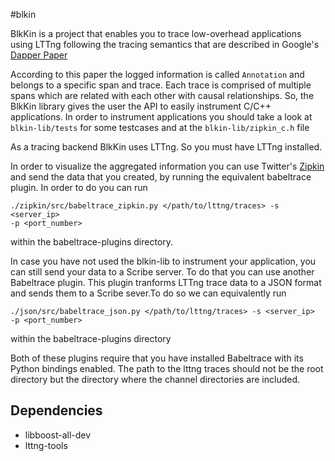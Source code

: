 #blkin

BlkKin is a project that enables you to trace low-overhead applications using
LTTng following the tracing semantics that are described in Google's [Dapper
Paper](http://static.googleusercontent.com/media/research.google.com/el//pubs/archive/36356.pdf)

According to this paper the logged information is called `Annotation` and
belongs to a specific span and trace. Each trace is comprised of multiple spans
which are related with each other with causal relationships. So, the BlkKin
library gives the user the API to easily instrument C/C++ applications. In
order to instrument applications you should take a look at ``blkin-lib/tests``
for some testcases and at the  ``blkin-lib/zipkin_c.h`` file

As a tracing backend BlkKin uses LTTng. So you must have LTTng installed.

In order to visualize the aggregated information you can use Twitter's
[Zipkin](http://twitter.github.io/zipkin/) and send the data that you created,
by running the equivalent babeltrace plugin. In order to do you can run

```
./zipkin/src/babeltrace_zipkin.py </path/to/lttng/traces> -s <server_ip>
-p <port_number>

```

within the babeltrace-plugins directory.

In case you have not used the blkin-lib to instrument your application, you can
still send your data to a Scribe server. To do that you can use another
Babeltrace plugin. This plugin tranforms LTTng trace data to a JSON format and
sends them to a Scribe sever.To do so we can equivalently run

```
./json/src/babeltrace_json.py </path/to/lttng/traces> -s <server_ip>
-p <port_number>
```
within the babeltrace-plugins directory 

Both of these plugins require that you have installed Babeltrace with its
Python bindings enabled.
The path to the lttng traces should not be the root directory but the directory
where the channel directories are included.

## Dependencies

* libboost-all-dev 
* lttng-tools

